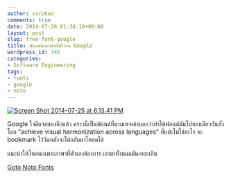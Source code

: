 ```yaml
---
author: varokas
comments: true
date: 2014-07-26 01:34:10+00:00
layout: post
slug: free-font-google
title: ฟอนต์นานาชาติฟรีจาก Google
wordpress_id: 745
categories:
- Software Engineering
tags:
- fonts
- google
- noto
---
```


[![Screen Shot 2014-07-25 at 6.13.41 PM](/images/2014/07/Screen-Shot-2014-07-25-at-6.13.41-PM-1024x616.png)](/images/2014/07/Screen-Shot-2014-07-25-at-6.13.41-PM.png)

Google ใจดีแจกของอีกแล้ว คราวนี้เป็นฟอนต์ที่ตามเพจเค้าบอกว่าทำให้ฟอนต์มันไปทางเดียวกันทั้งโลก "achieve visual harmonization across languages" ที่แปะไม่ใช่อะไร จะ bookmark ไว้วันหลังจะได้กลับมาโหลดได้
<!--more-->

แนะนำให้โหลดเฉพาะภาษาที่ตัวเองต้องการ เอามาทั้งหมดมันเยอะเกิน

[Goto Noto Fonts](http://www.google.com/get/noto/#/family/noto-sans-thai)
